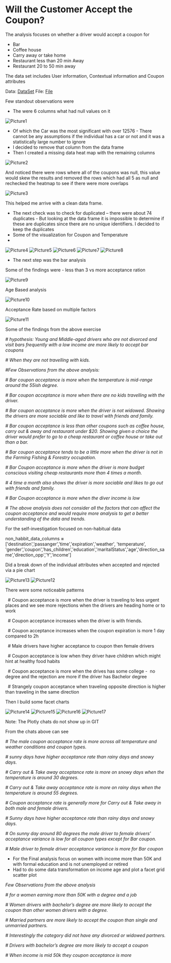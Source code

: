 # Will the Customer Accept the Coupon?

The analysis focuses on whether a driver would accept a coupon for

*   Bar
*   Coffee house
*   Carry away or take home
*   Restaurant less than 20 min Away
*   Restaurant 20 to 50 min away

The data set includes User information, Contextual information and Coupon attributes

Data: [DataSet](https://github.com/ArunKumarGanesan716/UC-B-Assignment-1/blob/main/data/coupons.csv)
File: [File](https://github.com/ArunKumarGanesan716/UC-B-Assignment-1/blob/main/CouponAcceptanceAnalysis.ipynb)

Few standout observations were

*   The were 6 columns what had null values on it

![Picture1](https://github.com/user-attachments/assets/f78d4dab-b8c0-41e5-a358-5ec9cff7dba4)

*   Of which the Car was the most significant with over 12576 - There cannot be any assumptions if the individual has a car or not and it was a statistically large number to ignore
*   I decided to remove that column from the data frame
*   Then I created a missing data heat map with the remaining columns

![Picture2](https://github.com/user-attachments/assets/9d4d31c5-bbec-47f6-912b-35d25582335e)

And noticed there were rows where all of the coupons was null, this value would skew the results and removed the rows which had all 5 as null and rechecked the heatmap to see if there were more overlaps

![Picture3](https://github.com/user-attachments/assets/7b68b363-2afa-483a-adec-57d7750f70e9)

This helped me arrive with a clean data frame.

*   The next check was to check for duplicated – there were about 74 duplicates - But looking at the data frame it is impossible to determine if these are duplicates since there are no unique identifiers. I decided to keep the duplicates
*   Some of the visualization for Coupon and Temperature
*   
![Picture4](https://github.com/user-attachments/assets/25c33eb0-1628-428e-a5e1-1a4134d8bbd3)
![Picture5](https://github.com/user-attachments/assets/51f9e4e6-e783-44d2-8b11-309ab3fea900)
![Picture6](https://github.com/user-attachments/assets/40e25b9e-c485-4647-9209-6399378f7254)
![Picture7](https://github.com/user-attachments/assets/1bf4afae-4813-4211-ba52-92777264087c)
![Picture8](https://github.com/user-attachments/assets/8ba2ab88-70ad-4c4b-8b83-0aeb4d0eb2b3)

*   The next step was the bar analysis

Some of the findings were - less than 3 vs more acceptance ration

![Picture9](https://github.com/user-attachments/assets/17175867-470e-454a-bfea-8576a6aec984)

Age Based analysis

![Picture10](https://github.com/user-attachments/assets/4bfdb2ce-70f7-4af8-9442-613dffcdcd66)

Acceptance Rate based on multiple factors

![Picture11](https://github.com/user-attachments/assets/9e27ad77-51f1-4138-bd1e-77d657402a25)

Some of the findings from the above exercise

_\# hypothesis: Young and Middle-aged drivers who are not divorced and visit bars frequently with a low income are more likely to accept bar coupons_

_\# When they are not travelling with kids._

_#Few Observations from the above analysis:_

_\# Bar coupon acceptance is more when the temperature is mid-range around the 55ish degree._

_\# Bar coupon acceptance is more when there are no kids travelling with the driver._

_\# Bar coupon acceptance is more when the driver is not widowed. Showing the drivers are more sociable and like to travel with friends and family._

_\# Bar coupon acceptance is less than other coupons such as coffee house, carry out & away and restaurant under $20. Showing given a choice the driver would prefer to go to a cheap restaurant or coffee house or take out than a bar._

_\# Bar coupon acceptance tends to be a little more when the driver is not in the Farming Fishing & Forestry occupation._

_\# Bar Coupon acceptance is more when the driver is more budget conscious visiting cheap restaurants more than 4 times a month._

_\# 4 time a month also shows the driver is more sociable and likes to go out with friends and family._

_\# Bar Coupon acceptance is more when the diver income is low_

_\# The above analysis does not consider all the factors that can affect the coupon acceptance and would require more analysis to get a better understanding of the data and trends._

For the self-investigation focused on non-habitual data

non\_habbit\_data\_columns **\=** \['destination','passanger','time','expiration','weather', 'temperature', 'gender','coupon','has\_children','education','maritalStatus','age','direction\_same','direction\_opp','Y','income'\]

Did a break down of the individual attributes when accepted and rejected via a pie chart

![Picture13](https://github.com/user-attachments/assets/ee56f2be-6ee9-48ec-81a4-f9df1dcb84cc)
![Picture12](https://github.com/user-attachments/assets/ba7b6ea5-470d-4d81-bd1d-48fe9b9ba291)

There were some noticeable patterns

  # Coupon acceptance is more when the driver is traveling to less urgent places and we see more rejections when the drivers are heading home or to work

  # Coupon acceptance increases when the driver is with friends.

  # Coupon acceptance increases when the coupon expiration is more 1 day compared to 2h

  # Male drivers have higher acceptance to coupon then female drivers

  # Coupon acceptance is low when they driver have children which might hint at healthy food habits

  # Coupon acceptance is more when the drives has some college -  no degree and the rejection are more if the driver has Bachelor degree

  # Strangely coupon acceptance when traveling opposite direction is higher than traveling in the same direction

Then I build some facet charts

![Picture14](https://github.com/user-attachments/assets/b422a2ee-68f4-4d3e-81ae-83a8863443ae)
![Picture15](https://github.com/user-attachments/assets/ac6ae4b5-b611-4b90-818a-302fcdd5ee3a)
![Picture16](https://github.com/user-attachments/assets/5d93a48f-acf4-4e2a-9605-236fb396bc8e)
![Picture17](https://github.com/user-attachments/assets/4375b619-4d7f-40fb-a0bc-5fb702c03d67)

Note: The Plotly chats do not show up in GIT

From the chats above can see

_\# The male coupon acceptance rate is more across all temperature and weather conditions and coupon types._

_\# sunny days have higher acceptance rate than rainy days and snowy days._

_\# Carry out & Take away acceptance rate is more on snowy days when the temperature is around 30 degrees._

_\# Carry out & Take away acceptance rate is more on rainy days when the temperature is around 55 degrees._

_\# Coupon acceptance rate is generally more for Carry out & Take away in both male and female drivers._

_\# Sunny days have higher acceptance rate than rainy days and snowy days._

_\# On sunny day around 80 degrees the male driver to female drivers’ acceptance variance is low for all coupon types except for Bar coupon._

_\# Male driver to female driver acceptance variance is more for Bar coupon_

*   For the Final analysis focus on women with income more than 50K and with formal education and is not unemployed or retired
*   Had to do some data transformation on income age and plot a facet grid scatter plot

_Few Observations from the above analysis_

_\# for a women earning more than 50K with a degree and a job_

_\# Women drivers with bachelor’s degree are more likely to accept the coupon than other women drivers with a degree._

_\# Married partners are more likely to accept the coupon than single and unmarried partners._

_\# Interestingly the category did not have any divorced or widowed partners._

_\# Drivers with bachelor’s degree are more likely to accept a coupon_

_\# When income is mid 50k they coupon acceptance is more_

